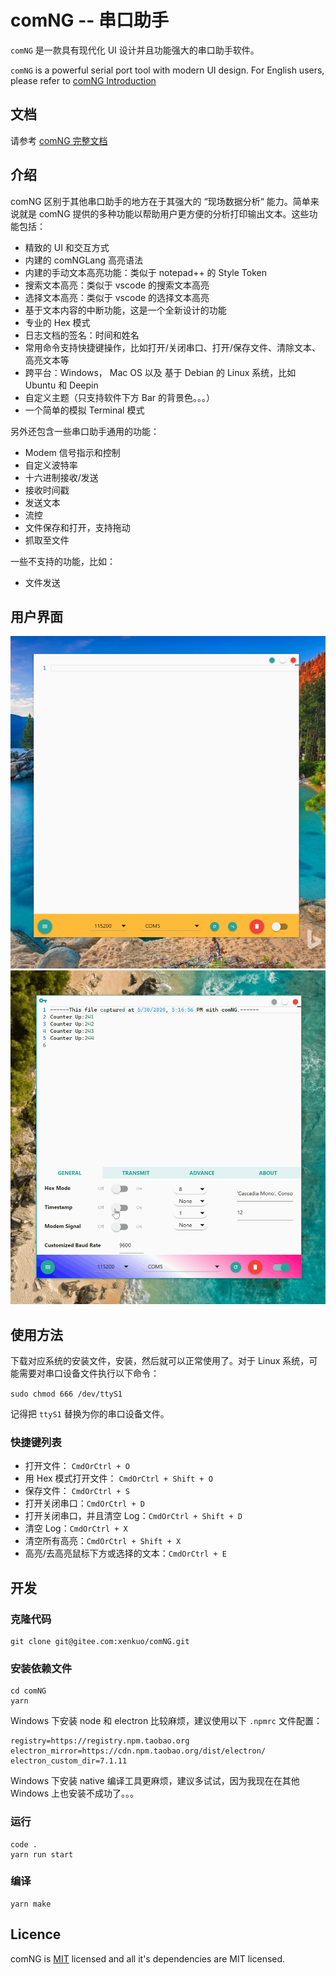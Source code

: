 # comNG -- 串口助手

`comNG` 是一款具有现代化 UI 设计并且功能强大的串口助手软件。

`comNG` is a powerful serial port tool with modern UI design. For English users, please refer to [comNG Introduction](doc/Introduction-en.md)

## 文档

请参考 [comNG 完整文档](doc/Introduction.md)

## 介绍

comNG 区别于其他串口助手的地方在于其强大的 “现场数据分析“ 能力。简单来说就是 comNG 提供的多种功能以帮助用户更方便的分析打印输出文本。这些功能包括：

- 精致的 UI 和交互方式
- 内建的 comNGLang 高亮语法
- 内建的手动文本高亮功能：类似于 notepad++ 的 Style Token
- 搜索文本高亮：类似于 vscode 的搜索文本高亮
- 选择文本高亮：类似于 vscode 的选择文本高亮
- 基于文本内容的中断功能，这是一个全新设计的功能
- 专业的 Hex 模式
- 日志文档的签名：时间和姓名
- 常用命令支持快捷键操作，比如打开/关闭串口、打开/保存文件、清除文本、高亮文本等
- 跨平台：Windows， Mac OS 以及 基于 Debian 的 Linux 系统，比如 Ubuntu 和 Deepin
- 自定义主题（只支持软件下方 Bar 的背景色。。。）
- 一个简单的模拟 Terminal 模式

另外还包含一些串口助手通用的功能：

- Modem 信号指示和控制
- 自定义波特率
- 十六进制接收/发送
- 接收时间戳
- 发送文本
- 流控
- 文件保存和打开，支持拖动
- 抓取至文件

一些不支持的功能，比如：

- 文件发送

## 用户界面

![image](image/preview.jpg)
![image](image/demo.gif)

## 使用方法

下载对应系统的安装文件，安装，然后就可以正常使用了。对于 Linux 系统，可能需要对串口设备文件执行以下命令：

`sudo chmod 666 /dev/ttyS1`

记得把 `ttyS1` 替换为你的串口设备文件。

### 快捷键列表

- 打开文件： `CmdOrCtrl + O`
- 用 Hex 模式打开文件： `CmdOrCtrl + Shift + O`
- 保存文件： `CmdOrCtrl + S`
- 打开关闭串口：`CmdOrCtrl + D`
- 打开关闭串口，并且清空 Log：`CmdOrCtrl + Shift + D`
- 清空 Log：`CmdOrCtrl + X`
- 清空所有高亮：`CmdOrCtrl + Shift + X`
- 高亮/去高亮鼠标下方或选择的文本：`CmdOrCtrl + E`

## 开发

### 克隆代码

```
git clone git@gitee.com:xenkuo/comNG.git
```

### 安装依赖文件

```
cd comNG
yarn
```

Windows 下安装 node 和 electron 比较麻烦，建议使用以下 `.npmrc` 文件配置：

```
registry=https://registry.npm.taobao.org
electron_mirror=https://cdn.npm.taobao.org/dist/electron/
electron_custom_dir=7.1.11
```

Windows 下安装 native 编译工具更麻烦，建议多试试，因为我现在在其他 Windows 上也安装不成功了。。。

### 运行

```
code .
yarn run start
```

### 编译

```
yarn make
```

## Licence

comNG is [MIT](./LICENSE) licensed and all it's dependencies are MIT licensed.
